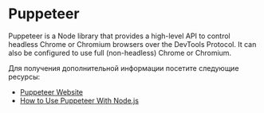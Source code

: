 # Puppeteer

Puppeteer is a Node library that provides a high-level API to control headless Chrome or Chromium browsers over the DevTools Protocol. It can also be configured to use full (non-headless) Chrome or Chromium.

Для получения дополнительной информации посетите следующие ресурсы:

- [Puppeteer Website](https://pptr.dev/)
- [How to Use Puppeteer With Node.js](https://www.freecodecamp.org/news/how-to-use-puppeteer-with-nodejs/)

